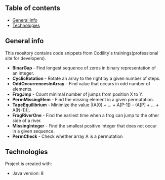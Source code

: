 ## Table of contents
* [General info](#general-info)
* [Technologies](#technologies)

## General info
This reository contains code snippets from Codility's trainings(professional site for developers).

* **BinarGap** - Find longest sequence of zeros in binary representation of an integer.
* **CyclicRotation** - Rotate an array to the right by a given number of steps.
* **OddOccurrencesInArray** - Find value that occurs in odd number of elements.
* **FrogJmp** - Count minimal number of jumps from position X to Y.
* **PermMissingElem** - Find the missing element in a given permutation.
* **TapeEquilibrium** - Minimize the value |(A[0] + ... + A[P-1]) - (A[P] + ... + A[N-1])|.
* **FrogRiverOne** - Find the earliest time when a frog can jump to the other side of a river.
* **MissingInteger** - Find the smallest positive integer that does not occur in a given sequence.
* **PermCheck** - Check whether array A is a permutation
	
## Technologies
Project is created with:
* Java version: 8
